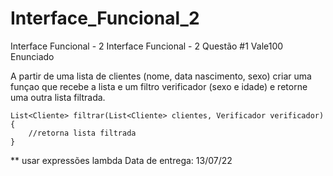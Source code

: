 # Interface_Funcional_2
Interface Funcional - 2
Interface Funcional - 2
Questão #1
Vale100
Enunciado

A partir de uma lista de clientes (nome, data nascimento, sexo) criar uma funçao que recebe a lista e um filtro verificador (sexo e idade) e retorne uma outra lista filtrada.

    List<Cliente> filtrar(List<Cliente> clientes, Verificador verificador) {
        //retorna lista filtrada
    }

** usar expressões lambda
Data de entrega: 13/07/22
